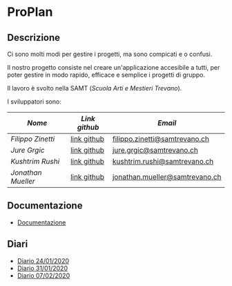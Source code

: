 # ProPlan


## Descrizione

Ci sono molti modi per gestire i progetti, ma sono compicati e o confusi.

Il nostro progetto consiste nel creare un'applicazione accesibile a tutti, per poter gestire in modo rapido, efficace e semplice i progetti di gruppo.


Il lavoro è svolto nella SAMT (*Scuola Arti e Mestieri Trevano*).

I sviluppatori sono: 

|*Nome*|*Link github*|*Email*|
|------|-------------|-------|
|*Filippo Zinetti*|[link github](https://github.com/Fil-Z)|filippo.zinetti@samtrevano.ch|
|*Jure Grgic*|[link github](https://github.com/GrgJur)|jure.grgic@samtrevano.ch|
|*Kushtrim Rushi*|[link github](https://github.com/kushustrim)|kushtrim.rushi@samtrevano.ch|
|*Jonathan Mueller*|[link github](https://github.com/JonathanMuellerCat)|jonathan.mueller@samtrevano.ch|


## Documentazione
- [Documentazione](./Documentazione/DocumentazioneCompleta.md)

## Diari
- [Diario 24/01/2020](./Diari/KUSRUS_JONMUE_JURGRG_FILZIN_PROPLAN_2020-01-24.md)
- [Diario 31/01/2020](./Diari/KUSRUS_JONMUE_JURGRG_FILZIN_PROPLAN_2020-01-31.md)
- [Diario 07/02/2020](./Diari/KUSRUS_JONMUE_JURGRG_FILZIN_PROPLAN_2020-02-07.md)
